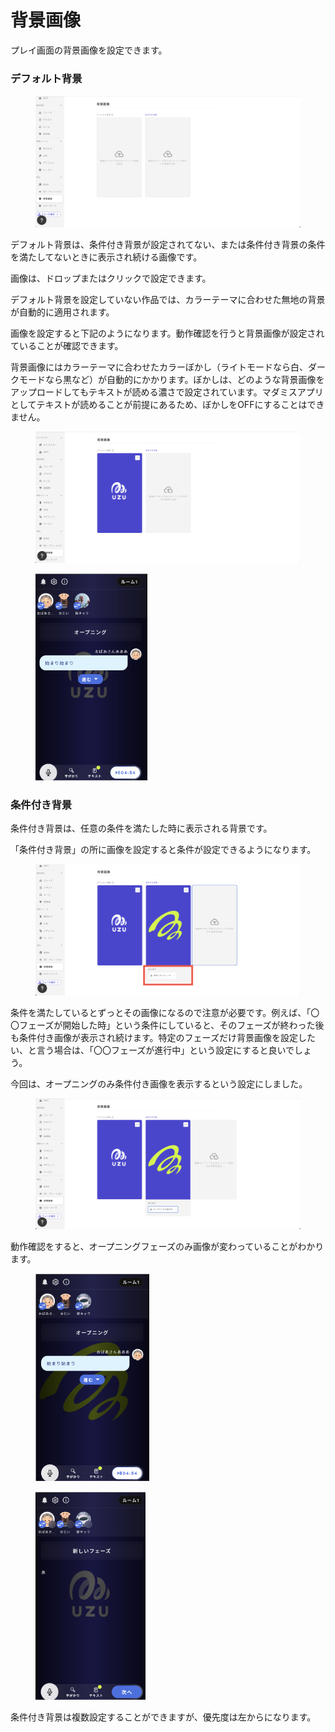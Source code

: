 # 背景画像

プレイ画面の背景画像を設定できます。

### デフォルト背景

<figure><img src="../../.gitbook/assets/スクリーンショット 2024-01-31 14.53.39.png" alt=""><figcaption></figcaption></figure>

デフォルト背景は、条件付き背景が設定されてない、または条件付き背景の条件を満たしてないときに表示され続ける画像です。

画像は、ドロップまたはクリックで設定できます。

デフォルト背景を設定していない作品では、カラーテーマに合わせた無地の背景が自動的に適用されます。

画像を設定すると下記のようになります。動作確認を行うと背景画像が設定されていることが確認できます。

背景画像にはカラーテーマに合わせたカラーぼかし（ライトモードなら白、ダークモードなら黒など）が自動的にかかります。ぼかしは、どのような背景画像をアップロードしてもテキストが読める濃さで設定されています。マダミスアプリとしてテキストが読めることが前提にあるため、ぼかしをOFFにすることはできません。

<figure><img src="../../.gitbook/assets/スクリーンショット 2024-01-31 15.04.30.png" alt=""><figcaption></figcaption></figure>

<div align="left">

<figure><img src="../../.gitbook/assets/スクリーンショット 2024-01-31 15.05.58.png" alt="" width="179"><figcaption></figcaption></figure>

</div>

### 条件付き背景

条件付き背景は、任意の条件を満たした時に表示される背景です。

「条件付き背景」の所に画像を設定すると条件が設定できるようになります。

<figure><img src="../../.gitbook/assets/image (5) (1) (1).png" alt=""><figcaption></figcaption></figure>

条件を満たしているとずっとその画像になるので注意が必要です。例えば、「〇〇フェーズが開始した時」という条件にしていると、そのフェーズが終わった後も条件付き画像が表示され続けます。特定のフェーズだけ背景画像を設定したい、と言う場合は、「〇〇フェーズが進行中」という設定にすると良いでしょう。

今回は、オープニングのみ条件付き画像を表示するという設定にしました。

<figure><img src="../../.gitbook/assets/スクリーンショット 2024-01-31 15.17.19.png" alt=""><figcaption></figcaption></figure>

動作確認をすると、オープニングフェーズのみ画像が変わっていることがわかります。

<div>

<figure><img src="../../.gitbook/assets/スクリーンショット 2024-01-31 15.18.44.png" alt="" width="182"><figcaption></figcaption></figure>

 

<figure><img src="../../.gitbook/assets/スクリーンショット 2024-01-31 15.18.51.png" alt="" width="176"><figcaption></figcaption></figure>

</div>

条件付き背景は複数設定することができますが、優先度は左からになります。
